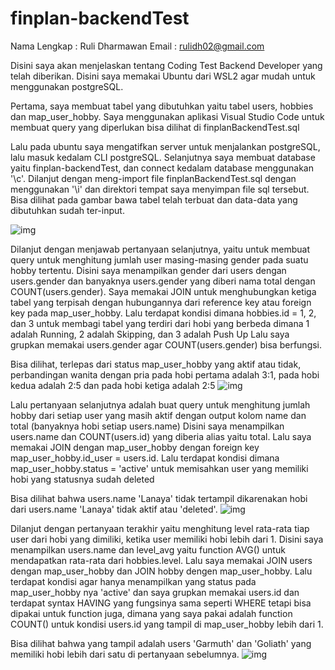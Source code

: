 # finplan-backendTest
Nama Lengkap  : Ruli Dharmawan
Email         : rulidh02@gmail.com

Disini saya akan menjelaskan tentang Coding Test Backend Developer yang telah diberikan.
Disini saya memakai Ubuntu dari WSL2 agar mudah untuk menggunakan postgreSQL.

Pertama, saya membuat tabel yang dibutuhkan yaitu tabel users, hobbies dan map_user_hobby.
Saya menggunakan aplikasi Visual Studio Code untuk membuat query yang diperlukan bisa dilihat di finplanBackendTest.sql

Lalu pada ubuntu saya mengatifkan server untuk menjalankan postgreSQL, lalu masuk kedalam CLI postgreSQL.
Selanjutnya saya membuat database yaitu finplan-backendTest, dan connect kedalam database menggunakan '\c'. Dilanjut dengan meng-import file finplanBackendTest.sql dengan menggunakan '\i' dan direktori
tempat saya menyimpan file sql tersebut. Bisa dilihat pada gambar bawa tabel telah terbuat dan data-data yang dibutuhkan sudah ter-input.

![img](https://github.com/rulidh/finplan-backendTest/blob/main/img/Create%20Table%20and%20Input%20Value.jpg)

Dilanjut dengan menjawab pertanyaan selanjutnya, yaitu untuk membuat query untuk menghitung jumlah user masing-masing gender pada suatu hobby tertentu.
Disini saya menampilkan gender dari users dengan users.gender dan banyaknya users.gender yang diberi nama total dengan COUNT(users.gender).
Saya memakai JOIN untuk menghubungkan ketiga tabel yang terpisah dengan hubungannya dari reference key atau foreign key pada map_user_hobby.
Lalu terdapat kondisi dimana hobbies.id = 1, 2, dan 3 untuk membagi tabel yang terdiri dari hobi yang berbeda dimana 1 adalah Running, 2 adalah Skipping, dan 3 adalah Push Up
Lalu saya grupkan memakai users.gender agar COUNT(users.gender) bisa berfungsi.

Bisa dilihat, terlepas dari status map_user_hobby yang aktif atau tidak, perbandingan wanita dengan pria pada hobi pertama adalah 3:1, pada hobi kedua adalah 2:5 dan pada hobi ketiga adalah 2:5
![img](https://github.com/rulidh/finplan-backendTest/blob/main/img/Gender%20Total%20on%20Hobbies.jpg)

Lalu pertanyaan selanjutnya adalah buat query untuk menghitung jumlah hobby dari setiap user yang masih aktif dengan output kolom name dan total (banyaknya hobi setiap users.name)
Disini saya menampilkan users.name dan COUNT(users.id) yang diberia alias yaitu total. Lalu saya memakai JOIN dengan map_user_hobby dengan foreign key map_user_hobby.id_user = users.id.
Lalu terdapat kondisi dimana map_user_hobby.status = 'active' untuk memisahkan user yang memiliki hobi yang statusnya sudah deleted

Bisa dilihat bahwa users.name 'Lanaya' tidak tertampil dikarenakan hobi dari users.name 'Lanaya' tidak aktif atau 'deleted'.
![img](https://github.com/rulidh/finplan-backendTest/blob/main/img/Hobbies%20on%20Active%20User.jpg)

Dilanjut dengan pertanyaan terakhir yaitu menghitung level rata-rata tiap user dari hobi yang dimiliki, ketika user memiliki hobi lebih dari 1.
Disini saya menampilkan users.name dan level_avg yaitu function AVG() untuk mendapatkan rata-rata dari hobbies.level. Lalu saya memakai JOIN users dengan map_user_hobby dan JOIN hobby dengen map_user_hobby.
Lalu terdapat kondisi agar hanya menampilkan yang status pada map_user_hobby nya 'active' dan saya grupkan memakai users.id dan terdapat syntax HAVING yang fungsinya sama seperti WHERE tetapi bisa dipakai
untuk function juga, dimana yang saya pakai adalah function COUNT() untuk kondisi users.id yang tampil di map_user_hobby lebih dari 1.

Bisa dilihat bahwa yang tampil adalah users 'Garmuth' dan 'Goliath' yang memiliki hobi lebih dari satu di pertanyaan sebelumnya.
![img](https://github.com/rulidh/finplan-backendTest/blob/main/img/Level%20Average.jpg)
